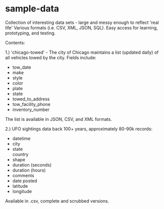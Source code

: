 # sample-data
Collection of interesting data sets - large and messy enough to reflect 'real life'  Various formats (i.e. CSV, XML, JSON, SQL).
Easy access for learning, prototyping, and testing.

Contents:

1.) 'chicago-towed' - The city of Chicago maintains a list (updated daily) of all vehicles towed by the city.  Fields include:
<ul>
   <li>tow_date</li>
    <li>make</li>
    <li>style</li>
    <li>color</li>
    <li>plate</li>
    <li>state</li>
    <li>towed_to_address</li>
    <li>tow_facility_phone</li>
    <li>inventory_number</li> 
</ul>
The list is available in JSON, CSV, and XML formats.

2.)  UFO sightings data back 100+ years, approximately 80-90k records:
<ul>
   <li>datetime</li>
   <li>city</li>
   <li>state</li>
   <il>country</il>
   <li>shape</li>
   <li>duration (seconds) </li>
   <li>duration (hours) </li>
   <li>comments</li>
   <li>date posted</li>
   <li>latitude</li>
   <li>longitude</li>
</ul>
Available in .csv, complete and scrubbed versions.

